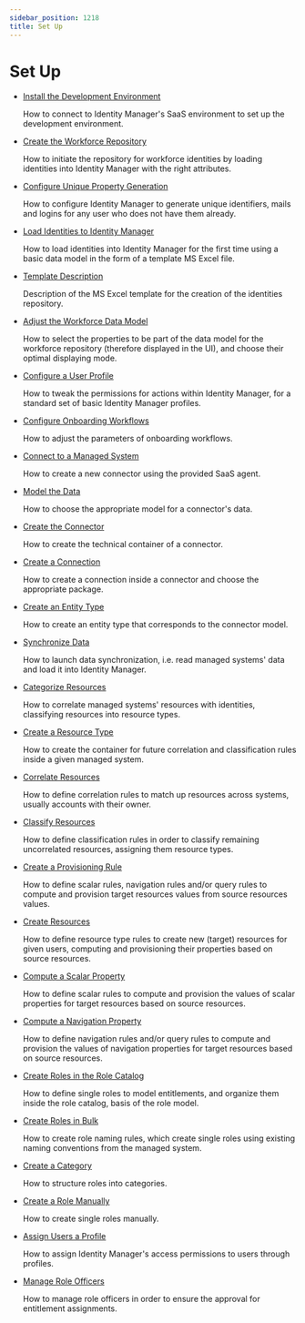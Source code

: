 ```yaml
---
sidebar_position: 1218
title: Set Up
---
```


# Set Up

* [Install the Development Environment](development-environment-installation/index "Install the Development Environment")

  How to connect to Identity Manager's SaaS environment to set up the development environment.
* [Create the Workforce Repository](initial-identities-loading/index)

  How to initiate the repository for workforce identities by loading identities into Identity Manager with the right attributes.

* [Configure Unique Property Generation](initial-identities-loading/generate-unique-properties/index)

  How to configure Identity Manager to generate unique identifiers, mails and logins for any user who does not have them already.
* [Load Identities to Identity Manager](initial-identities-loading/load-identities/index)

  How to load identities into Identity Manager for the first time using a basic data model in the form of a template MS Excel file.
* [Template Description](initial-identities-loading/template-description/index)

  Description of the MS Excel template for the creation of the identities repository.
* [Adjust the Workforce Data Model](initial-identities-loading/adjust-datamodel/index)

  How to select the properties to be part of the data model for the workforce repository (therefore displayed in the UI), and choose their optimal displaying mode.
* [Configure a User Profile](user-profile-configuration/index)

  How to tweak the permissions for actions within Identity Manager, for a standard set of basic Identity Manager profiles.

* [Configure Onboarding Workflows](configure-workflows/index)

  How to adjust the parameters of onboarding workflows.
* [Connect to a Managed System](connect-system/index)

  How to create a new connector using the provided SaaS agent.

* [Model the Data](connect-system/connector-modeling/index)

  How to choose the appropriate model for a connector's data.
* [Create the Connector](connect-system/connector-declaration/index)

  How to create the technical container of a connector.
* [Create a Connection](connect-system/connection-creation/index)

  How to create a connection inside a connector and choose the appropriate package.
* [Create an Entity Type](connect-system/entity-type-creation/index)

  How to create an entity type that corresponds to the connector model.

* [Synchronize Data](synchronization/index)

  How to launch data synchronization, i.e. read managed systems' data and load it into Identity Manager.
* [Categorize Resources](categorization/index)

  How to correlate managed systems' resources with identities, classifying resources into resource types.
* [Create a Resource Type](categorization/resource-type-creation/index)

  How to create the container for future correlation and classification rules inside a given managed system.
* [Correlate Resources](categorization/correlation/index)

  How to define correlation rules to match up resources across systems, usually accounts with their owner.
* [Classify Resources](categorization/classification/index)

  How to define classification rules in order to classify remaining uncorrelated resources, assigning them resource types.
* [Create a Provisioning Rule](provisioning-rule-creation/index)

  How to define scalar rules, navigation rules and/or query rules to compute and provision target resources values from source resources values.

* [Create Resources](provisioning-rule-creation/resource-creation/index)

  How to define resource type rules to create new (target) resources for given users, computing and provisioning their properties based on source resources.
* [Compute a Scalar Property](provisioning-rule-creation/scalar-property-computation/index)

  How to define scalar rules to compute and provision the values of scalar properties for target resources based on source resources.
* [Compute a Navigation Property](provisioning-rule-creation/navigation-property-computation/index)

  How to define navigation rules and/or query rules to compute and provision the values of navigation properties for target resources based on source resources.

* [Create Roles in the Role Catalog](single-roles-catalog-creation/index)

  How to define single roles to model entitlements, and organize them inside the role catalog, basis of the role model.

* [Create Roles in Bulk](single-roles-catalog-creation/role-naming-rule-creation/index)

  How to create role naming rules, which create single roles using existing naming conventions from the managed system.
* [Create a Category](single-roles-catalog-creation/category-creation/index)

  How to structure roles into categories.
* [Create a Role Manually](single-roles-catalog-creation/role-manual-creation/index)

  How to create single roles manually.

* [Assign Users a Profile](user-profile-assignment/index)

  How to assign Identity Manager's access permissions to users through profiles.
* [Manage Role Officers](role-officer-management/index)

  How to manage role officers in order to ensure the approval for entitlement assignments.